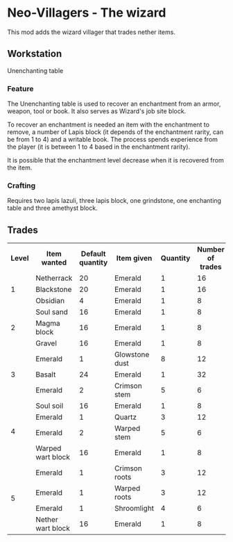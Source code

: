 # Neo-Villagers - The wizard
This mod adds the wizard villager that trades nether items.

## Workstation
Unenchanting table

### Feature
The Unenchanting table is used to recover an enchantment from an armor, weapon, tool or book. It also serves as Wizard's job site block.

To recover an enchantment is needed an item with the enchantment to remove, a number of Lapis block (it depends of the enchantment rarity, can be from 1 to 4) and a writable book. The process spends experience from the player (it is between 1 to 4 based in the enchantment rarity).

It is possible that the enchantment level decrease when it is recovered from the item.

### Crafting
Requires two lapis lazuli, three lapis block, one grindstone, one enchanting table and three amethyst block.

## Trades
<table>
  <tr>
    <th style="width:10%">Level</th>
    <th style="width:10%">Item wanted</th><th style="width:10%">Default quantity</th>
    <th style="width:10%">Item given</th><th style="width:10%">Quantity</th>
    <th style="width:10%">Number of trades</th><th style="width:10%">XP</th>
  </tr>
  <tr>
    <td rowspan=3>1</td>
    <td>Netherrack</td><td>20</td>
    <td>Emerald</td><td>1</td>
    <td>16</td><td>2</td>
  </tr>
  <tr>
    <td>Blackstone</td><td>20</td>
    <td>Emerald</td><td>1</td>
    <td>16</td><td>4</td>
  </tr>
  <tr>
    <td>Obsidian</td><td>4</td>
    <td>Emerald</td><td>1</td>
    <td>8</td><td>6</td>
  </tr>
  <tr>
    <td rowspan=3>2</td>
    <td>Soul sand</td><td>16</td>
    <td>Emerald</td><td>1</td>
    <td>8</td><td>8</td>
  </tr>
  <tr>
    <td>Magma block</td><td>16</td>
    <td>Emerald</td><td>1</td>
    <td>8</td><td>8</td>
  </tr>
  <tr>
    <td>Gravel</td><td>16</td>
    <td>Emerald</td><td>1</td>
    <td>8</td><td>8</td>
  </tr>
  <tr>
    <td rowspan=3>3</td>
    <td>Emerald</td><td>1</td>
    <td>Glowstone dust</td><td>8</td>
    <td>12</td><td>6</td>
  </tr>
  <tr>
    <td>Basalt</td><td>24</td>
    <td>Emerald</td><td>1</td>
    <td>32</td><td>2</td>
  </tr>
  <tr>
    <td>Emerald</td><td>2</td>
    <td>Crimson stem</td><td>5</td>
    <td>6</td><td>6</td>
  </tr>
  <tr>
    <td rowspan=4>4</td>
    <td>Soul soil</td><td>16</td>
    <td>Emerald</td><td>1</td>
    <td>8</td><td>8</td>
  </tr>
  <tr>
    <td>Emerald</td><td>1</td>
    <td>Quartz</td><td>3</td>
    <td>12</td><td>6</td>
  </tr>
  <tr>
    <td>Emerald</td><td>2</td>
    <td>Warped stem</td><td>5</td>
    <td>6</td><td>6</td>
  </tr>
  <tr>
    <td>Warped wart block</td><td>16</td>
    <td>Emerald</td><td>1</td>
    <td>8</td><td>8</td>
  </tr>
  <tr>
    <td rowspan=4>5</td>
    <td>Emerald</td><td>1</td>
    <td>Crimson roots</td><td>3</td>
    <td>12</td><td>6</td>
  </tr>
  <tr>
    <td>Emerald</td><td>1</td>
    <td>Warped roots</td><td>3</td>
    <td>12</td><td>6</td>
  </tr>
  <tr>
    <td>Emerald</td><td>1</td>
    <td>Shroomlight</td><td>4</td>
    <td>6</td><td>6</td>
  </tr>
  <tr>
    <td>Nether wart block</td><td>16</td>
    <td>Emerald</td><td>1</td>
    <td>8</td><td>8</td>
  </tr>
</table>